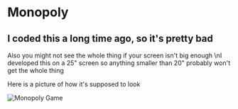 # Monopoly
## I coded this a long time ago, so it's pretty bad

Also you might not see the whole thing if your screen isn't big enough
\nI developed this on a 25" screen so anything smaller than 20" probably won't get the whole thing

Here is a picture of how it's supposed to look

![Monopoly Game](monopoly.jpg)
